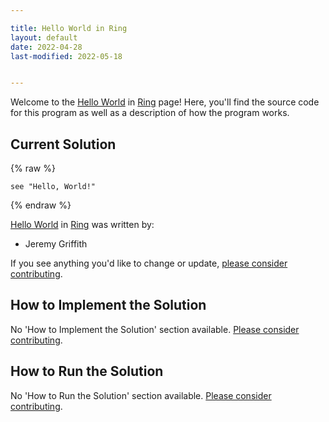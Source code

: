 ```yaml
---

title: Hello World in Ring
layout: default
date: 2022-04-28
last-modified: 2022-05-18


---
```


Welcome to the [Hello World](https://sampleprograms.io/projects/hello-world) in [Ring](https://sampleprograms.io/languages/ring) page! Here, you'll find the source code for this program as well as a description of how the program works.

## Current Solution

{% raw %}

```ring
see "Hello, World!"
```

{% endraw %}

[Hello World](https://sampleprograms.io/projects/hello-world) in [Ring](https://sampleprograms.io/languages/ring) was written by:

- Jeremy Griffith

If you see anything you'd like to change or update, [please consider contributing](https://github.com/TheRenegadeCoder/sample-programs).

## How to Implement the Solution

No 'How to Implement the Solution' section available. [Please consider contributing](https://github.com/TheRenegadeCoder/sample-programs-website).

## How to Run the Solution

No 'How to Run the Solution' section available. [Please consider contributing](https://github.com/TheRenegadeCoder/sample-programs-website).
